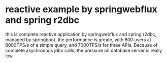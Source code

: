 # reactive example by springwebflux and spring r2dbc
this is complete reactive application by springwebflux and spring r2dbc, managed by springboot. the performance is greate, with 800 users at 8000TPS/s of a simple query, and  7000TPS/s for three APIs. Because of complete asychronous jdbc calls, the pressure on database server is really low.  
